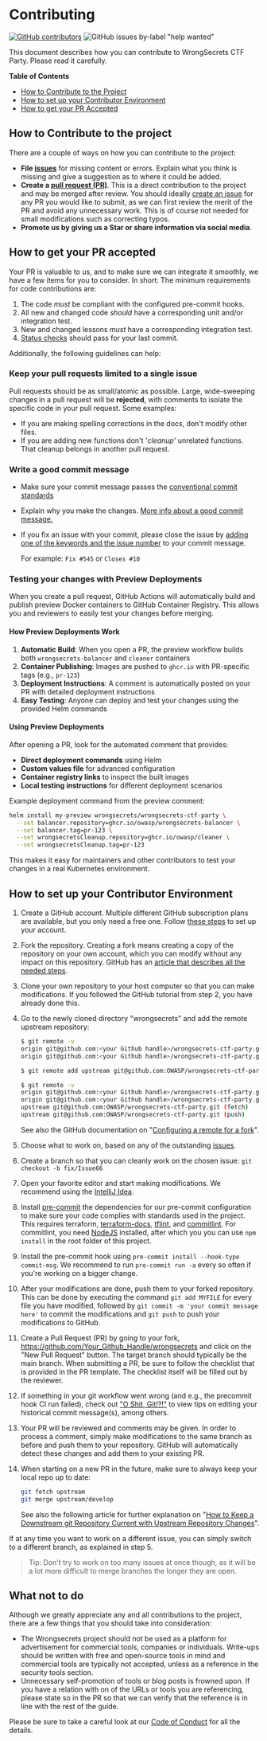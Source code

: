 # Contributing

[![GitHub contributors](https://img.shields.io/github/contributors/OWASP/wrongsecrets-ctf-party.svg)](https://github.com/OWASP/wrongsecrets-ctf-party/graphs/contributors)
![GitHub issues by-label "help wanted"](https://img.shields.io/github/issues/OWASP/wrongsecrets-ctf-party/help%20wanted.svg)

This document describes how you can contribute to WrongSecrets CTF Party. Please read it carefully.

**Table of Contents**

- [How to Contribute to the Project](#how-to-contribute-to-the-project)
- [How to set up your Contributor Environment](#how-to-set-up-your-contributor-environment)
- [How to get your PR Accepted](#how-to-get-your-pr-accepted)

## How to Contribute to the project

There are a couple of ways on how you can contribute to the project:

- **File [issues](https://github.com/OWASP/wrongsecrets-ctf-party/issues "WrongSecrets CTF Party Issues")** for missing content or errors. Explain what you think is missing and give a suggestion as to where it could be added.
- **Create a [pull request (PR)](https://github.com/OWASP/wrongsecrets-ctf-party/pulls "Create a pull request")**. This is a direct contribution to the project and may be merged after review. You should ideally [create an issue](https://github.com/OWASP/wrongsecrets-ctf-party/issues "WrongSecrets CTF Party Issues") for any PR you would like to submit, as we can first review the merit of the PR and avoid any unnecessary work. This is of course not needed for small modifications such as correcting typos.
- **Promote us by giving us a Star or share information via social media**.

## How to get your PR accepted

Your PR is valuable to us, and to make sure we can integrate it smoothly, we have a few items for you to consider. In short:
The minimum requirements for code contributions are:

1. The code _must_ be compliant with the configured pre-commit hooks.
2. All new and changed code _should_ have a corresponding unit and/or integration test.
3. New and changed lessons _must_ have a corresponding integration test.
4. [Status checks](https://docs.github.com/en/github/collaborating-with-pull-requests/collaborating-on-repositories-with-code-quality-features/about-status-checks) should pass for your last commit.

Additionally, the following guidelines can help:

### Keep your pull requests limited to a single issue

Pull requests should be as small/atomic as possible. Large, wide-sweeping changes in a pull request will be **rejected**, with comments to isolate the specific code in your pull request. Some examples:

- If you are making spelling corrections in the docs, don't modify other files.
- If you are adding new functions don't '_cleanup_' unrelated functions. That cleanup belongs in another pull request.

### Write a good commit message

- Make sure your commit message passes the [conventional commit standards](https://www.conventionalcommits.org/en/v1.0.0/)
- Explain why you make the changes. [More info about a good commit message.](https://betterprogramming.pub/stop-writing-bad-commit-messages-8df79517177d)
- If you fix an issue with your commit, please close the issue by [adding one of the keywords and the issue number](https://docs.github.com/en/issues/tracking-your-work-with-issues/linking-a-pull-request-to-an-issue) to your commit message.

  For example: `Fix #545` or `Closes #10`

### Testing your changes with Preview Deployments

When you create a pull request, GitHub Actions will automatically build and publish preview Docker containers to GitHub Container Registry. This allows you and reviewers to easily test your changes before merging.

#### How Preview Deployments Work

1. **Automatic Build**: When you open a PR, the preview workflow builds both `wrongsecrets-balancer` and `cleaner` containers
2. **Container Publishing**: Images are pushed to `ghcr.io` with PR-specific tags (e.g., `pr-123`)
3. **Deployment Instructions**: A comment is automatically posted on your PR with detailed deployment instructions
4. **Easy Testing**: Anyone can deploy and test your changes using the provided Helm commands

#### Using Preview Deployments

After opening a PR, look for the automated comment that provides:

- **Direct deployment commands** using Helm
- **Custom values file** for advanced configuration
- **Container registry links** to inspect the built images
- **Local testing instructions** for different deployment scenarios

Example deployment command from the preview comment:
```bash
helm install my-preview wrongsecrets/wrongsecrets-ctf-party \
  --set balancer.repository=ghcr.io/owasp/wrongsecrets-balancer \
  --set balancer.tag=pr-123 \
  --set wrongsecretsCleanup.repository=ghcr.io/owasp/cleaner \
  --set wrongsecretsCleanup.tag=pr-123
```

This makes it easy for maintainers and other contributors to test your changes in a real Kubernetes environment.

## How to set up your Contributor Environment

1. Create a GitHub account. Multiple different GitHub subscription plans are available, but you only need a free one. Follow [these steps](https://help.github.com/en/articles/signing-up-for-a-new-github-account "Signing up for a new GitHub account") to set up your account.
2. Fork the repository. Creating a fork means creating a copy of the repository on your own account, which you can modify without any impact on this repository. GitHub has an [article that describes all the needed steps](https://help.github.com/en/articles/fork-a-repo "Fork a repo").
3. Clone your own repository to your host computer so that you can make modifications. If you followed the GitHub tutorial from step 2, you have already done this.
4. Go to the newly cloned directory "wrongsecrets" and add the remote upstream repository:

   ```bash
   $ git remote -v
   origin git@github.com:<your Github handle>/wrongsecrets-ctf-party.git (fetch)
   origin git@github.com:<your Github handle>/wrongsecrets-ctf-party.git (push)

   $ git remote add upstream git@github.com:OWASP/wrongsecrets-ctf-party.git

   $ git remote -v
   origin git@github.com:<your Github handle>/wrongsecrets-ctf-party.git (fetch)
   origin git@github.com:<your Github handle>/wrongsecrets-ctf-party.git (push)
   upstream git@github.com:OWASP/wrongsecrets-ctf-party.git (fetch)
   upstream git@github.com:OWASP/wrongsecrets-ctf-party.git (push)
   ```

   See also the GitHub documentation on "[Configuring a remote for a fork](https://docs.github.com/en/free-pro-team@latest/github/collaborating-with-issues-and-pull-requests/configuring-a-remote-for-a-fork "Configuring a remote for a fork")".

5. Choose what to work on, based on any of the outstanding [issues](https://github.com/OWASP/wrongsecrets-ctf-party/issues "WrongSecrets CTF Party Issues").
6. Create a branch so that you can cleanly work on the chosen issue: `git checkout -b fix/Issue66`
7. Open your favorite editor and start making modifications. We recommend using the [IntelliJ Idea](https://www.jetbrains.com/idea/).
8. Install [pre-commit](https://pre-commit.com/#install) the dependencies for our pre-commit configuration to make sure your code complies with standards used in the project. This requires terraform, [terraform-docs](https://github.com/terraform-docs/terraform-docs#installation), [tflint](https://github.com/terraform-linters/tflint#installation), and [commitlint](https://commitlint.js.org/#/guides-local-setup). For commitlint, you need [NodeJS](https://nodejs.org/en/download/) installed, after which you you can use `npm install` in the root folder of this project.
9. Install the pre-commit hook using `pre-commit install --hook-type commit-msg`. We recommend to run `pre-commit run -a` every so often if you're working on a bigger change.
10. After your modifications are done, push them to your forked repository. This can be done by executing the command `git add MYFILE` for every file you have modified, followed by `git commit -m 'your commit message here'` to commit the modifications and `git push` to push your modifications to GitHub.
11. Create a Pull Request (PR) by going to your fork, <https://github.com/Your_Github_Handle/wrongsecrets> and click on the "New Pull Request" button. The target branch should typically be the main branch. When submitting a PR, be sure to follow the checklist that is provided in the PR template. The checklist itself will be filled out by the reviewer.
12. If something in your git workflow went wrong (and e.g., the precommit hook CI run failed), check out ["O Shit, Git!?!"](https://ohshitgit.com/) to view tips on editing your historical commit message(s), among others.
13. Your PR will be reviewed and comments may be given. In order to process a comment, simply make modifications to the same branch as before and push them to your repository. GitHub will automatically detect these changes and add them to your existing PR.
14. When starting on a new PR in the future, make sure to always keep your local repo up to date:

    ```bash
    git fetch upstream
    git merge upstream/develop
    ```

    See also the following article for further explanation on "[How to Keep a Downstream git Repository Current with Upstream Repository Changes](https://medium.com/sweetmeat/how-to-keep-a-downstream-git-repository-current-with-upstream-repository-changes-10b76fad6d97 "How to Keep a Downstream git Repository Current with Upstream Repository Changes")".

If at any time you want to work on a different issue, you can simply switch to a different branch, as explained in step 5.

> Tip: Don't try to work on too many issues at once though, as it will be a lot more difficult to merge branches the longer they are open.

## What not to do

Although we greatly appreciate any and all contributions to the project, there are a few things that you should take into consideration:

- The Wrongsecrets project should not be used as a platform for advertisement for commercial tools, companies or individuals. Write-ups should be written with free and open-source tools in mind and commercial tools are typically not accepted, unless as a reference in the security tools section.
- Unnecessary self-promotion of tools or blog posts is frowned upon. If you have a relation with on of the URLs or tools you are referencing, please state so in the PR so that we can verify that the reference is in line with the rest of the guide.

Please be sure to take a careful look at our [Code of Conduct](https://github.com/OWASP/wrongsecrets-ctf-party/blob/main/CODE_OF_CONDUCT.md) for all the details.
